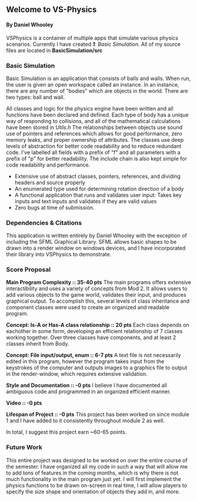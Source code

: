 ## Welcome to VS-Physics
#### By Daniel Whooley
VSPhysics is a container of multiple apps that simulate various physics scenarios.
Currently I have created ***1***: *Basic Simulation*.
All of my source files are located in **BasicSimulation/src**

### Basic Simulation
Basic Simulation is an application that consists of balls and walls. When run, the user is given an open workspace called an instance.
In an instance, there are any number of "bodies" which are objects in the world. There are two types: ball and wall.

All classes and logic for the physics engine have been written and all functions have been declared and defined.
Each type of body has a unique way of responding to collisions, and all of the mathematical calculations have been stored in *Utils.h*
The relationships between objects use sound use of pointers and references which allows for good performance, zero memory leaks, and proper ownership of attributes.
The classes use deep levels of abstraction for better code readability and to reduce redundant code.
I've labelled all fields with a prefix of "f" and all parameters with a prefix of "p" for better readability.
The include chain is also kept simple for code readability and performance.

- Extensive use of abstract classes, pointers, references, and dividing headers and source properly
- An enumerated type used for determining rotation direction of a body
- A functional application that runs and validates user input: Takes key inputs and text inputs and validates if they are valid values
- Zero bugs at time of submission.

### Dependencies & Citations
This application is written entirely by Daniel Whooley with the exception of including the SFML Graphical Library.
SFML allows basic shapes to be drawn into a render window on windows devices, and I have incorporated their library into VSPhysics to demonstrate.

### Score Proposal
**Main Program Complexity :: 35-40 pts**
The main programs offers extensive interactibility and uses a variety of concepts from Mod 2. It allows users to add various objects to the game world, validates their input, and produces graphical output.
To accomplish this, several levels of class inheritance and component classes were used to create an organized and readable program.

**Concept: Is-A or Has-A class relationship :: 20 pts**
Each class depends on eachother in some form, developing an efficient relationship of 7 classes working together. Over three classes have components, and at least 2 classes inherit from Body.

**Concept: File input/output, enum :: 6-7 pts**
A text file is not necessarily edited in this program, however the program takes input from the keystrokes of the computer and outputs images to a graphics file to output in the render-window, which requires extensive validation.

**Style and Documentation :: -0 pts**
I believe I have documented all ambiguous code and programmed in an organized efficient manner.

**Video :: -0 pts**

**Lifespan of Project :: -0 pts**
This project has been worked on since module 1 and I have added to it consistently throughout module 2 as well.

In total, I suggest this project earn ~60-65 points.

### Future Work
This entire project was designed to be worked on over the entire course of the semester. I have organized all my code in such a way that will allow me to add tons of features in the coming months, which is why there is not much functionality in the main program just yet. I will first implement the physics functions to be drawn on-screen in real time, I will allow players to specify the size shape and orientation of objects they add in, and more.
